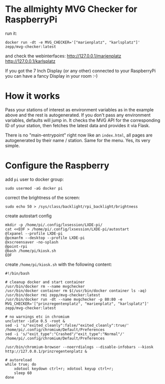 # The allmighty MVG Checker for RaspberryPi

run it:
```
docker run -dt -e MVG_CHECKER='["marienplatz", "karlsplatz"]' zepp/mvg-checker:latest
```

and check the webinterfaces:
http://127.0.0.1/marienplatz
http://127.0.0.1/karlsplatz

If you got the 7 Inch Display (or any other) connected to your RaspberryPi you can have a fancy Display in your room :-)

# How it works

Pass your stations of interest as environment variables as in the example above and the rest is autogenerated. If you don't pass any environment variables, defaults will jump in.
It checks the MVG API for the corresponding ID of your station, then fetches the latest data and provides it via Flask.

There is no "main-entrypoint" right now like an `index.html`, all pages are autogenerated by their name / station. Same for the menu. Yes, its very simple.

# Configure the Raspberry

add `pi` user to docker group:
```
sudo usermod -aG docker pi
```

correct the brightness of the screen:
```
sudo echo 50 > /sys/class/backlight/rpi_backlight/brightness
```

create autostart config
```
mkdir -p /home/pi/.config/lxsession/LXDE-pi/
cat <<EOF > /home/pi/.config/lxsession/LXDE-pi/autostart
@lxpanel --profile LXDE-pi
@pcmanfm --desktop --profile LXDE-pi
@xscreensaver -no-splash
@point-rpi
@bash /home/pi/kiosk.sh
EOF
```

create `/home/pi/kiosk.sh` with the following content:
```
#!/bin/bash

# cleanup docker and start container
/usr/bin/docker rm --name mvgchecker
/usr/bin/docker container rm $(/usr/bin/docker container ls -aq)
/usr/bin/docker rmi zepp/mvg-checker:latest
/usr/bin/docker run -dt --name mvgchecker -p 80:80 -e MVG_CHECKER='["prinzregentenplatz", "marienplatz", "karlsplatz"]' zepp/mvg-checker:latest

# no warnings etc in chromium
unclutter -idle 0.5 -root &
sed -i 's/"exited_cleanly":false/"exited_cleanly":true/' /home/pi/.config/chromium/Default/Preferences
sed -i 's/"exit_type":"Crashed"/"exit_type":"Normal"/' /home/pi/.config/chromium/Default/Preferences

/usr/bin/chromium-browser --noerrdialogs --disable-infobars --kiosk http://127.0.0.1/prinzregentenplatz &

# autoreload
while true; do
    xdotool keydown ctrl+r; xdotool keyup ctrl+r;
    sleep 60
done
```
